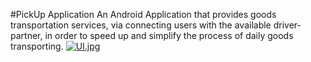#PickUp Application 
An Android Application that provides goods transportation services, via connecting users with the available driver-partner, in order to speed up and simplify the process of daily goods transporting.
[![UI.jpg](https://i.postimg.cc/q70TmFy5/UI.jpg)](https://postimg.cc/bZ6Wr36x)

